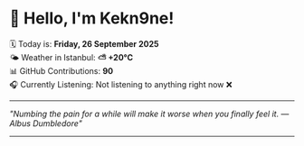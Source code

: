 # 👋 Hello, I'm Kekn9ne!

🗓️ Today is: **Friday, 26 September 2025**  
🌤️ Weather in Istanbul: **⛅️  +20°C**  
📊 GitHub Contributions: **90**  
🎧 Currently Listening: Not listening to anything right now ❌

---

_"Numbing the pain for a while will make it worse when you finally feel it. — *Albus Dumbledore*"_

---
